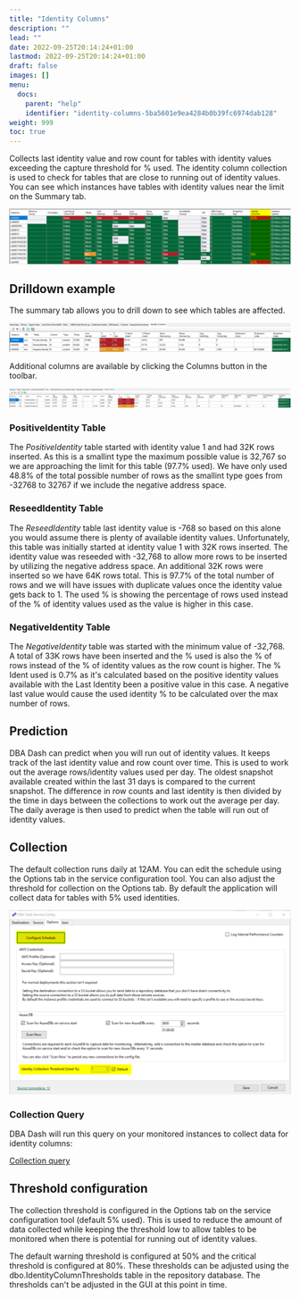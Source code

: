```yaml
---
title: "Identity Columns"
description: ""
lead: ""
date: 2022-09-25T20:14:24+01:00
lastmod: 2022-09-25T20:14:24+01:00
draft: false
images: []
menu:
  docs:
    parent: "help"
    identifier: "identity-columns-5ba5601e9ea4284b0b39fc6974dab128"
weight: 999
toc: true
---
```

Collects last identity value and row count for tables with identity values exceeding the capture threshold for % used. The identity column collection is used to check for tables that are close to running out of identity values.  You can see which instances have tables with identity values near the limit on the Summary tab.

![Summary](identity-columns-summary.png)

## Drilldown example

The summary tab allows you to drill down to see which tables are affected.

![Identity Columns drilldown](identity-columns.png)

Additional columns are available by clicking the Columns button in the toolbar.

![Identity Columns drilldown](identity-columns-full.png)

### PositiveIdentity Table

The *PositiveIdentity* table started with identity value 1 and had 32K rows inserted.  As this is a smallint type the maximum possible value is 32,767 so we are approaching the limit for this table (97.7% used).  We have only used 48.8% of the total possible number of rows as the smallint type goes from -32768 to 32767 if we include the negative address space.

### ReseedIdentity Table

The *ReseedIdentity* table last identity value is -768 so based on this alone you would assume there is plenty of available identity values.  Unfortunately, this table was initially started at identity value 1 with 32K rows inserted.  The identity value was reseeded with -32,768 to allow more rows to be inserted by utilizing the negative address space.  An additional 32K rows were inserted so we have 64K rows total. This is 97.7% of the total number of rows and we will have issues with duplicate values once the identity value gets back to 1.  The used % is showing the percentage of rows used instead of the % of identity values used as the value is higher in this case. 

### NegativeIdentity Table

The *NegativeIdentity* table was started with the minimum value of -32,768.  A total of 33K rows have been inserted and the % used is also the % of rows instead of the % of identity values as the row count is higher.  The % Ident used is 0.7% as it's calculated based on the positive identity values available with the Last Identity been a positive value in this case. A negative last value would cause the used identity % to be calculated over the max number of rows.

## Prediction

DBA Dash can predict when you will run out of identity values.  It keeps track of the last identity value and row count over time.  This is used to work out the average rows/identity values used per day.  The oldest snapshot available created within the last 31 days is compared to the current snapshot. The difference in row counts and last identity is then divided by the time in days between the collections to work out the average per day.  The daily average is then used to predict when the table will run out of identity values.

## Collection

The default collection runs daily at 12AM.  You can edit the schedule using the Options tab in the service configuration tool.  You can also adjust the threshold for collection on the Options tab.  By default the application will collect data for tables with 5% used identities.

![Collection configuration](identity-columns-collection-config.png)

### Collection Query

DBA Dash will run this query on your monitored instances to collect data for identity columns:

[Collection query](https://github.com/trimble-oss/dba-dash/blob/main/DBADash/SQL/SQLIdentityColumns.sql)

## Threshold configuration

The collection threshold is configured in the Options tab on the service configuration tool (default 5% used).  This is used to reduce the amount of data collected while keeping the threshold low to allow tables to be monitored when there is potential for running out of identity values.

The default warning threshold is configured at 50% and the critical threshold is configured at 80%.  These thresholds can be adjusted using the dbo.IdentityColumnThresholds table in the repository database.  The thresholds can't be adjusted in the GUI at this point in time.
